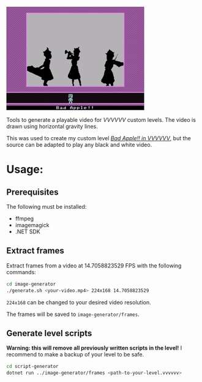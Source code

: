 ![](/preview.gif)

Tools to generate a playable video for _VVVVVV_ custom levels. The video is drawn using horizontal gravity lines.

This was used to create my custom level [_Bad Apple!! in VVVVVV_](https://www.youtube.com/watch?v=4s4xRjO30Gw), but the source can be adapted to play any black and white video.

# Usage:

## Prerequisites
The following must be installed:
- ffmpeg
- imagemagick
- .NET SDK

## Extract frames

Extract frames from a video at 14.7058823529 FPS with the following commands:

```sh
cd image-generator
./generate.sh <your-video.mp4> 224x168 14.7058823529
```

`224x168` can be changed to your desired video resolution.

The frames will be saved to `image-generator/frames`.

## Generate level scripts

**Warning: this will remove all previously written scripts in the level!** I recommend to make a backup of your level to be safe.

```sh
cd script-generator
dotnet run ../image-generator/frames <path-to-your-level.vvvvvv>
```
